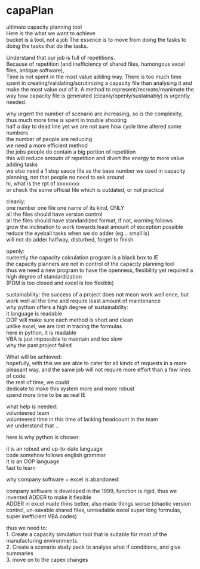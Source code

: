 # capaPlan
ultimate capacity planning tool<br />
Here is the what we want to achieve<br />
bucket is a tool, not a job
The essence is to move from doing the tasks to doing the tasks that do the tasks.<br />

Understand that our job is full of repetitions. <br />
Because of repetition (and inefficiency of shared files, humongous excel files, antique software), <br />
Time is not spent in the most value adding way. There is too much time spent in creating/validating/scrutinizing a capacity file than analysing it and make the most value out of it.
A method to represent/recreate/reanimate the way how capacity file is generated (cleanly/openly/sustainably) is urgently needed.

why urgent
the number of scenario are increasing, so is the complexity, thus much more time is spent in trouble shooting<br />
    half a day to dead line yet we are not sure how cycle time altered some numbers<br />
the number of people are reducing <br />
    we need a more efficient method<br />
the jobs people do contain a big portion of repetition <br />
    this will reduce amoutn of repetition and divert the energy to more value adding tasks<br />
we also need a 1 stop sauce file as the base number we used in capacity planning, not that people no need to ask around <br />
    hi, what is the rpt of xxxxxxxx<br />
or check the some official file which is outdated, or not practical <br />

cleanly:<br />
    one number one file one name of its kind, ONLY<br />
    all the files should have version control<br />
    all the files should have standardized format, if not, warning follows<br />
    grow the inclination to work towards least amount of exception possible<br />
    reduce the eyeball tasks when we do adder (eg... small ls)<br />
    will not do adder halfway, disturbed, forget to finish<br />

openly:<br />
    currently the capacity calculation program is a black box to IE<br />
    the capacity planners are not in control of the capacity planning tool<br />
    thus we need a new program to have the openness, flexibility yet required a high degree of standardization<br />
        (PDM is too closed and excel is too flexible)<br />
        
sustainability:
    the success of a project does not mean work well once, but work well all the time and require least amount of maintenance<br />
    why python offers a high degree of sustainability:<br />
        it language is readable<br />
        OOP will make sure each method is short and clean<br />
        unlike excel, we are lost in tracing the formulas<br />
        here in python, it is readable<br />
        VBA is just impossible to maintain and too slow<br />
        why the past project failed<br />
    


What will be achieved:<br />
hopefully, with this we are able to cater for all kinds of requests in a more pleasant way, and the same job will not require more effort than a few lines of code.<br />
the rest of time, we could <br />
    dedicate to make this system more and more robust <br />
    spend more time to be as real IE <br />
    
what help is needed:<br />
volunteered team<br />
volunteered time in this time of lacking headcount in the team<br />
we understand that ..<br />

here is why python is chosen:<br />

it is an robust and up-to-date language<br />
code somehow follows english grammar<br />
it is an OOP language<br />
fast to learn<br />

why company software + excel is abandoned:<br />

company software is developed in the 1999, function is rigid, thus we invented ADDER to make it flexible<br />
ADDER in excel made thins better, also made things worse (chaotic version control, un-savable shared files, unreadable excel super long formulas, super inefficient VBA codes)<br />

        
        
    

thus we need to: <br />
    1. Create a capacity simulation tool that is suitable for most of the manufacturing environments.<br />
    2. Create a scenario study pack to analyse what if conditions, and give summaries<br />
    3. move on to the capex changes<br />
